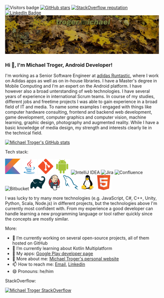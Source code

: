 ![Visitors badge](https://visitor-badge.glitch.me/badge?page_id=michaeltroger&left_color=green&right_color=red) [![GitHub stars](https://img.shields.io/github/stars/michaeltroger?style=flat)](https://github.com/michaeltroger) [![StackOverflow reputation](https://img.shields.io/stackexchange/stackoverflow/r/5155371)](https://stackoverflow.com/users/5155371/michael-troger) [![LinkedIn Badge](https://img.shields.io/badge/LinkedIn-Profile-informational?style=flat&logo=linkedin&logoColor=white&color=0D76A8)](https://www.linkedin.com/in/michaeltroger/)
![Header](header.jpg)
### Hi 👋, I'm Michael Troger, Android Developer!
I'm working as a Senior Software Engineer at [adidas Runtastic](https://www.runtastic.com), where I work on Adidas apps as well as on in-house libraries. I have a Master's degree in Mobile Computing and I'm an expert on the Android platform. I have however also a broad unterstanding of web technologies. I have several years of experience in international Scrum teams. In course of my studies, different jobs and freetime projects I was able to gain experience in a broad field of IT and media. To name some examples I engaged with things like computer hardware consulting, frontend and backend web development, game development, computer graphics and computer vision, machine learning, graphic design, photography and augmented reality. While I have a basic knowledge of media design, my strength and interests clearly lie in the technical field. 

[![Michael Troger's GitHub stats](https://github-readme-stats.vercel.app/api?username=michaeltroger)](https://github.com/anuraghazra/github-readme-stats)

Tech stack:

<img src="https://github.com/devicons/devicon/blob/master/icons/kotlin/kotlin-original.svg" alt="Kotlin" title="Kotlin" width="50" height="50"/> <img src="https://github.com/devicons/devicon/blob/master/icons/java/java-original.svg" alt="Java" title="Java" width="50" height="50"/> <img src="https://github.com/devicons/devicon/blob/master/icons/git/git-original.svg" alt="Git" title="Git" width="50" height="50"/> <img src="https://github.com/devicons/devicon/blob/master/icons/android/android-original.svg" alt="Android" title="Android" width="50" height="50"/> <img src="https://cdn.worldvectorlogo.com/logos/intellij-idea-1.svg" alt="IntelliJ IDEA" title="IntelliJ IDEA" width="50" height="50"/> <img src="https://cdn.worldvectorlogo.com/logos/jira-3.svg" alt="Jira" title="Jira" width="50" height="50"/> <img src="https://seeklogo.com/images/C/confluence-logo-D9B07137C2-seeklogo.com.png" alt="Confluence" title="Confluence" width="50" height="50"/> <img src="https://cdn.worldvectorlogo.com/logos/bitbucket-icon.svg" alt="Bitbucket" title="Bitbucket" width="50" height="50"/> <img src="https://github.com/devicons/devicon/blob/master/icons/gradle/gradle-plain.svg" alt="Gradle" title="Gradle" width="50" height="50"/> <img src="https://github.com/devicons/devicon/blob/master/icons/jenkins/jenkins-original.svg" alt="Jenkins" title="Jenkins" width="50" height="50"/> <img src="https://github.com/devicons/devicon/blob/master/icons/mysql/mysql-original.svg" alt="MySQL" title="MySQL" width="50" height="50"/> <img src="https://github.com/devicons/devicon/blob/master/icons/linux/linux-original.svg" alt="Linux" title="Linux" width="50" height="50"/> <img src="https://github.com/devicons/devicon/blob/master/icons/html5/html5-original.svg" alt="HTML" title="HTML" width="50" height="50"/> 

I was lucky to try many more technologies (e.g. JavaScript, C#, C++, Unity, Python, Scala, Node.js) in different projects, but the technologies above I'm currently most confident with. From my experience a good developer can handle learning a new programming language or tool rather quickly since the concepts are mostly similar.

More:
- 🔭 I’m currently working on several open-source projects, all of them hosted on GitHub
- 🌱 I’m currently learning about Kotlin Multiplatform
- 📱 My apps: [Google Play developer page](https://play.google.com/store/apps/dev?id=8534329847513004090)
- 💬 More about me: [Michael Troger's personal website](https://michaeltroger.com)
- 📫 How to reach me: [Email](mailto:github@troger.app), [Linkedin](https://www.linkedin.com/in/michaeltroger/)
- 😄 Pronouns: he/him

StackOverflow:

[![Michael Troger StackOverflow](https://github-readme-stackoverflow.vercel.app/?userID=5155371)](https://stackoverflow.com/users/5155371/michael-troger)
